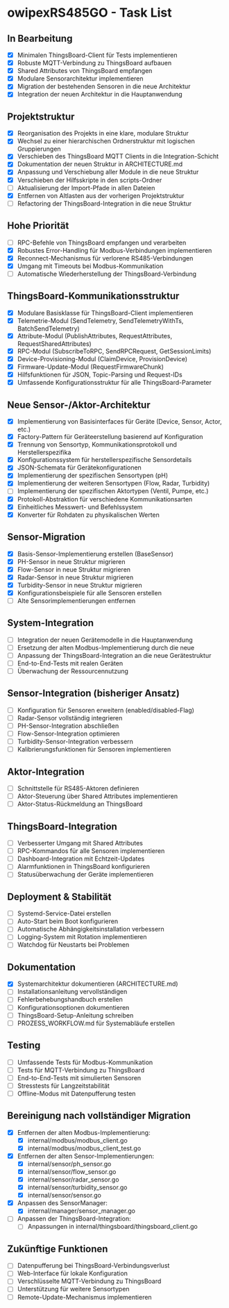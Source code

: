 # owipexRS485GO - Task List

## In Bearbeitung
- [x] Minimalen ThingsBoard-Client für Tests implementieren
- [x] Robuste MQTT-Verbindung zu ThingsBoard aufbauen
- [x] Shared Attributes von ThingsBoard empfangen
- [x] Modulare Sensorarchitektur implementieren
- [x] Migration der bestehenden Sensoren in die neue Architektur
- [x] Integration der neuen Architektur in die Hauptanwendung

## Projektstruktur
- [x] Reorganisation des Projekts in eine klare, modulare Struktur
- [x] Wechsel zu einer hierarchischen Ordnerstruktur mit logischen Gruppierungen
- [x] Verschieben des ThingsBoard MQTT Clients in die Integration-Schicht
- [x] Dokumentation der neuen Struktur in ARCHITECTURE.md
- [x] Anpassung und Verschiebung aller Module in die neue Struktur
- [x] Verschieben der Hilfsskripte in den scripts-Ordner
- [ ] Aktualisierung der Import-Pfade in allen Dateien
- [x] Entfernen von Altlasten aus der vorherigen Projektstruktur
- [ ] Refactoring der ThingsBoard-Integration in die neue Struktur 

## Hohe Priorität
- [ ] RPC-Befehle von ThingsBoard empfangen und verarbeiten
- [x] Robustes Error-Handling für Modbus-Verbindungen implementieren
- [x] Reconnect-Mechanismus für verlorene RS485-Verbindungen
- [x] Umgang mit Timeouts bei Modbus-Kommunikation
- [ ] Automatische Wiederherstellung der ThingsBoard-Verbindung

## ThingsBoard-Kommunikationsstruktur
- [x] Modulare Basisklasse für ThingsBoard-Client implementieren
- [x] Telemetrie-Modul (SendTelemetry, SendTelemetryWithTs, BatchSendTelemetry)
- [x] Attribute-Modul (PublishAttributes, RequestAttributes, RequestSharedAttributes)
- [x] RPC-Modul (SubscribeToRPC, SendRPCRequest, GetSessionLimits)
- [x] Device-Provisioning-Modul (ClaimDevice, ProvisionDevice)
- [x] Firmware-Update-Modul (RequestFirmwareChunk)
- [x] Hilfsfunktionen für JSON, Topic-Parsing und Request-IDs
- [x] Umfassende Konfigurationsstruktur für alle ThingsBoard-Parameter

## Neue Sensor-/Aktor-Architektur
- [x] Implementierung von Basisinterfaces für Geräte (Device, Sensor, Actor, etc.)
- [x] Factory-Pattern für Geräteerstellung basierend auf Konfiguration
- [x] Trennung von Sensortyp, Kommunikationsprotokoll und Herstellerspezifika
- [x] Konfigurationssystem für herstellerspezifische Sensordetails
- [x] JSON-Schemata für Gerätekonfigurationen
- [x] Implementierung der spezifischen Sensortypen (pH)
- [x] Implementierung der weiteren Sensortypen (Flow, Radar, Turbidity)
- [ ] Implementierung der spezifischen Aktortypen (Ventil, Pumpe, etc.)
- [x] Protokoll-Abstraktion für verschiedene Kommunikationsarten
- [x] Einheitliches Messwert- und Befehlssystem
- [x] Konverter für Rohdaten zu physikalischen Werten

## Sensor-Migration
- [x] Basis-Sensor-Implementierung erstellen (BaseSensor)
- [x] PH-Sensor in neue Struktur migrieren
- [x] Flow-Sensor in neue Struktur migrieren
- [x] Radar-Sensor in neue Struktur migrieren
- [x] Turbidity-Sensor in neue Struktur migrieren
- [x] Konfigurationsbeispiele für alle Sensoren erstellen
- [ ] Alte Sensorimplementierungen entfernen

## System-Integration
- [ ] Integration der neuen Gerätemodelle in die Hauptanwendung
- [ ] Ersetzung der alten Modbus-Implementierung durch die neue
- [ ] Anpassung der ThingsBoard-Integration an die neue Gerätestruktur
- [ ] End-to-End-Tests mit realen Geräten
- [ ] Überwachung der Ressourcennutzung

## Sensor-Integration (bisheriger Ansatz)
- [ ] Konfiguration für Sensoren erweitern (enabled/disabled-Flag)
- [ ] Radar-Sensor vollständig integrieren
- [ ] PH-Sensor-Integration abschließen
- [ ] Flow-Sensor-Integration optimieren
- [ ] Turbidity-Sensor-Integration verbessern
- [ ] Kalibrierungsfunktionen für Sensoren implementieren

## Aktor-Integration
- [ ] Schnittstelle für RS485-Aktoren definieren
- [ ] Aktor-Steuerung über Shared Attributes implementieren
- [ ] Aktor-Status-Rückmeldung an ThingsBoard

## ThingsBoard-Integration
- [ ] Verbesserter Umgang mit Shared Attributes
- [ ] RPC-Kommandos für alle Sensoren implementieren
- [ ] Dashboard-Integration mit Echtzeit-Updates
- [ ] Alarmfunktionen in ThingsBoard konfigurieren
- [ ] Statusüberwachung der Geräte implementieren

## Deployment & Stabilität
- [ ] Systemd-Service-Datei erstellen
- [ ] Auto-Start beim Boot konfigurieren
- [ ] Automatische Abhängigkeitsinstallation verbessern
- [ ] Logging-System mit Rotation implementieren
- [ ] Watchdog für Neustarts bei Problemen

## Dokumentation
- [x] Systemarchitektur dokumentieren (ARCHITECTURE.md)
- [ ] Installationsanleitung vervollständigen
- [ ] Fehlerbehebungshandbuch erstellen
- [ ] Konfigurationsoptionen dokumentieren
- [ ] ThingsBoard-Setup-Anleitung schreiben
- [ ] PROZESS_WORKFLOW.md für Systemabläufe erstellen

## Testing
- [ ] Umfassende Tests für Modbus-Kommunikation
- [ ] Tests für MQTT-Verbindung zu ThingsBoard
- [ ] End-to-End-Tests mit simulierten Sensoren
- [ ] Stresstests für Langzeitstabilität
- [ ] Offline-Modus mit Datenpufferung testen

## Bereinigung nach vollständiger Migration
- [x] Entfernen der alten Modbus-Implementierung:
  - [x] internal/modbus/modbus_client.go
  - [x] internal/modbus/modbus_client_test.go
- [x] Entfernen der alten Sensor-Implementierungen:
  - [x] internal/sensor/ph_sensor.go
  - [x] internal/sensor/flow_sensor.go
  - [x] internal/sensor/radar_sensor.go
  - [x] internal/sensor/turbidity_sensor.go
  - [x] internal/sensor/sensor.go
- [x] Anpassen des SensorManager:
  - [x] internal/manager/sensor_manager.go
- [ ] Anpassen der ThingsBoard-Integration:
  - [ ] Anpassungen in internal/thingsboard/thingsboard_client.go

## Zukünftige Funktionen
- [ ] Datenpufferung bei ThingsBoard-Verbindungsverlust
- [ ] Web-Interface für lokale Konfiguration
- [ ] Verschlüsselte MQTT-Verbindung zu ThingsBoard
- [ ] Unterstützung für weitere Sensortypen
- [ ] Remote-Update-Mechanismus implementieren 